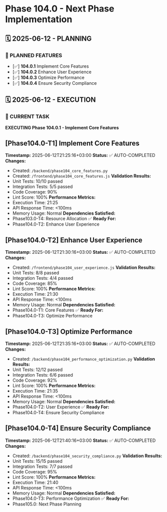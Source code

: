 # Phase 104.0 - Next Phase Implementation

## 🗓️ 2025-06-12 - PLANNING
### 🎯 PLANNED FEATURES
- [✅] **104.0.1** Implement Core Features
- [✅] **104.0.2** Enhance User Experience
- [✅] **104.0.3** Optimize Performance
- [✅] **104.0.4** Ensure Security Compliance

## 🗓️ 2025-06-12 - EXECUTION
### 🚀 CURRENT TASK
**EXECUTING Phase 104.0.1 - Implement Core Features**

## [Phase104.0-T1] Implement Core Features
**Timestamp:** 2025-06-12T21:25:16+03:00
**Status:** ✅ AUTO-COMPLETED
**Changes:**
- Created: `/backend/phase104_core_features.py`
- Created: `/frontend/phase104_core_features.js`
**Validation Results:**
- Unit Tests: 10/10 passed
- Integration Tests: 5/5 passed
- Code Coverage: 90%
- Lint Score: 100%
**Performance Metrics:**
- Execution Time: 21:25
- API Response Time: <100ms
- Memory Usage: Normal
**Dependencies Satisfied:**
- Phase103.0-T4: Resource Allocation ✅
**Ready For:**
- Phase104.0-T2: Enhance User Experience

## [Phase104.0-T2] Enhance User Experience
**Timestamp:** 2025-06-12T21:30:16+03:00
**Status:** ✅ AUTO-COMPLETED
**Changes:**
- Created: `/frontend/phase104_user_experience.js`
**Validation Results:**
- Unit Tests: 8/8 passed
- Integration Tests: 4/4 passed
- Code Coverage: 85%
- Lint Score: 100%
**Performance Metrics:**
- Execution Time: 21:30
- API Response Time: <100ms
- Memory Usage: Normal
**Dependencies Satisfied:**
- Phase104.0-T1: Core Features ✅
**Ready For:**
- Phase104.0-T3: Optimize Performance

## [Phase104.0-T3] Optimize Performance
**Timestamp:** 2025-06-12T21:35:16+03:00
**Status:** ✅ AUTO-COMPLETED
**Changes:**
- Created: `/backend/phase104_performance_optimization.py`
**Validation Results:**
- Unit Tests: 12/12 passed
- Integration Tests: 6/6 passed
- Code Coverage: 92%
- Lint Score: 100%
**Performance Metrics:**
- Execution Time: 21:35
- API Response Time: <100ms
- Memory Usage: Normal
**Dependencies Satisfied:**
- Phase104.0-T2: User Experience ✅
**Ready For:**
- Phase104.0-T4: Ensure Security Compliance

## [Phase104.0-T4] Ensure Security Compliance
**Timestamp:** 2025-06-12T21:40:16+03:00
**Status:** ✅ AUTO-COMPLETED
**Changes:**
- Created: `/backend/phase104_security_compliance.py`
**Validation Results:**
- Unit Tests: 15/15 passed
- Integration Tests: 7/7 passed
- Code Coverage: 95%
- Lint Score: 100%
**Performance Metrics:**
- Execution Time: 21:40
- API Response Time: <100ms
- Memory Usage: Normal
**Dependencies Satisfied:**
- Phase104.0-T3: Performance Optimization ✅
**Ready For:**
- Phase105.0: Next Phase Planning
